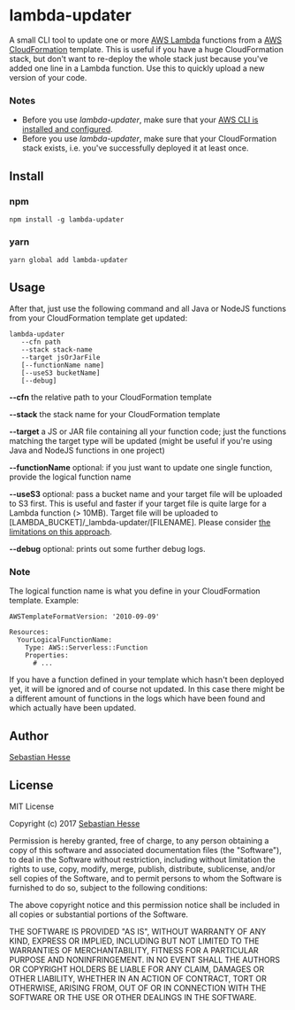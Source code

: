 # lambda-updater
A small CLI tool to update one or more [AWS Lambda](https://aws.amazon.com/lambda/) functions from a
[AWS CloudFormation](https://aws.amazon.com/cloudformation/) template.
This is useful if you have a huge CloudFormation stack, but don't want to re-deploy the whole stack
just because you've added one line in a Lambda function. Use this to quickly upload a new version of your code.

### Notes
- Before you use *lambda-updater*, make sure that your
[AWS CLI is installed and configured](http://docs.aws.amazon.com/cli/latest/userguide/installing.html).
- Before you use *lambda-updater*, make sure that your CloudFormation stack exists, i.e. you've successfully
deployed it at least once.


## Install

### npm
```
npm install -g lambda-updater
```

### yarn

```
yarn global add lambda-updater
```

## Usage

After that, just use the following command and all Java or NodeJS functions from your CloudFormation template
get updated:

```
lambda-updater
   --cfn path
   --stack stack-name
   --target jsOrJarFile
   [--functionName name]
   [--useS3 bucketName]
   [--debug]
```

**--cfn** the relative path to your CloudFormation template

**--stack** the stack name for your CloudFormation template

**--target** a JS or JAR file containing all your function code; just the functions matching the target type will be
updated (might be useful if you're using Java and NodeJS functions in one project)

**--functionName** optional: if you just want to update one single function, provide the logical function name

**--useS3** optional: pass a bucket name and your target file will be uploaded to S3 first. This is useful and faster
if your target file is quite large for a Lambda function (> 10MB). Target file will be uploaded to [LAMBDA_BUCKET]/_lambda-updater/[FILENAME].
Please consider [the limitations on this approach](http://docs.aws.amazon.com/cli/latest/reference/lambda/update-function-code.html).

**--debug** optional: prints out some further debug logs.

### Note
The logical function name is what you define in your CloudFormation template. Example:
```
AWSTemplateFormatVersion: '2010-09-09'

Resources:
  YourLogicalFunctionName:
    Type: AWS::Serverless::Function
    Properties:
      # ...
```

If you have a function defined in your template which hasn't been deployed yet, it will be ignored and of course not updated.
In this case there might be a different amount of functions in the logs which have been found and which actually have been updated.


## Author

[Sebastian Hesse](https://www.sebastianhesse.de)


## License

MIT License

Copyright (c) 2017 [Sebastian Hesse](https://www.sebastianhesse.de)

Permission is hereby granted, free of charge, to any person obtaining a copy
of this software and associated documentation files (the "Software"), to deal
in the Software without restriction, including without limitation the rights
to use, copy, modify, merge, publish, distribute, sublicense, and/or sell
copies of the Software, and to permit persons to whom the Software is
furnished to do so, subject to the following conditions:

The above copyright notice and this permission notice shall be included in all
copies or substantial portions of the Software.

THE SOFTWARE IS PROVIDED "AS IS", WITHOUT WARRANTY OF ANY KIND, EXPRESS OR
IMPLIED, INCLUDING BUT NOT LIMITED TO THE WARRANTIES OF MERCHANTABILITY,
FITNESS FOR A PARTICULAR PURPOSE AND NONINFRINGEMENT. IN NO EVENT SHALL THE
AUTHORS OR COPYRIGHT HOLDERS BE LIABLE FOR ANY CLAIM, DAMAGES OR OTHER
LIABILITY, WHETHER IN AN ACTION OF CONTRACT, TORT OR OTHERWISE, ARISING FROM,
OUT OF OR IN CONNECTION WITH THE SOFTWARE OR THE USE OR OTHER DEALINGS IN THE
SOFTWARE.
